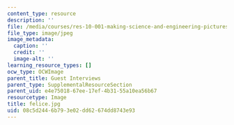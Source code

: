 ```yaml
---
content_type: resource
description: ''
file: /media/courses/res-10-001-making-science-and-engineering-pictures-a-practical-guide-to-presenting-your-work-spring-2016/08c5d2446b793e02dd62674dd8743e93_felice.jpg
file_type: image/jpeg
image_metadata:
  caption: ''
  credit: ''
  image-alt: ''
learning_resource_types: []
ocw_type: OCWImage
parent_title: Guest Interviews
parent_type: SupplementalResourceSection
parent_uid: e4e75018-67ee-17ef-4b31-55a10ea56b67
resourcetype: Image
title: felice.jpg
uid: 08c5d244-6b79-3e02-dd62-674dd8743e93
---
```

